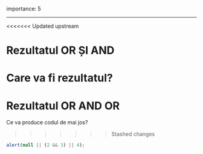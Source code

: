 importance: 5

---

<<<<<<< Updated upstream
# Rezultatul OR ȘI AND

Care va fi rezultatul?
=======
# Rezultatul OR AND OR

Ce va produce codul de mai jos?
>>>>>>> Stashed changes

```js
alert(null || (2 && 3) || 4);
```
